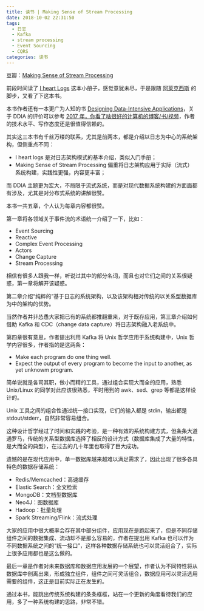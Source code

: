 ```yaml
---
title: 读书 | Making Sense of Stream Processing
date: 2018-10-02 22:31:50
tags:
  - 日志
  - Kafka
  - stream processing
  - Event Sourcing
  - CQRS
categories: 读书
---
```


豆瓣：[Making Sense of Stream Processing](https://book.douban.com/subject/30324756/)

前段时间读了 [I heart Logs](https://book.douban.com/subject/26107374/) 这本小册子，感觉意犹未尽，于是跟随 [阿莱克西斯](https://www.zhihu.com/people/ming-zi-zong-shi-hen-nan-qi/activities) 的脚步，又看了下这本书。

本书作者还有一本更广为人知的书 [Designing Data-Intensive Applications](https://book.douban.com/subject/26197294/)，关于 DDIA 的评价可以参考 [2017 年，你看了啥很好的计算机的博客/书/视频](https://www.zhihu.com/question/263874795/answer/274182358)，作者的技术水平、写作态度还是很值得信赖的。

<!-- more -->

其实这三本书有千丝万缕的联系，尤其是前两本，都是介绍以日志为中心的系统架构，但侧重点不同：

* I heart logs 是对日志架构模式的基本介绍，类似入门手册；
* Making Sense of Stream Processing 偏重将日志架构应用于实际（流式）系统构建，实践性更强，内容更丰富；
  
而 DDIA 主题更为宏大，不局限于流式系统，而是对现代数据系统构建的方面面都有涉及，尤其是对分布式系统的讲解很赞。

本书一共五章，个人认为每章内容都很赞。

第一章将各领域关于事件流的术语统一介绍了一下，比如：

* Event Sourcing
* Reactive
* Complex Event Processing
* Actors
* Change Capture
* Stream Processing

相信有很多人跟我一样，听说过其中的部分名词，而且也对它们之间的关系很疑惑，第一章将解开该疑惑。

第二章介绍“纯粹的”基于日志的系统架构，以及该架构相对传统的以关系型数据库为中的架构的优势。

当然作者并非怂恿大家把已有的系统都推翻重来，对于既存应用，第三章介绍如何借助 Kafka 和 CDC（change data capture）将日志架构融入老系统中。

第四章很有意思，作者提出利用 Kafka 将 Unix 哲学应用于系统构建中，Unix 哲学内容很多，作者指的是这两条：

* Make each program do one thing well.
* Expect the output of every program to become the input to another, as yet unknowm program.

简单说就是各司其职，做小而精的工具，通过组合实现大而全的应用，熟悉 Unix/Linux 的同学对此应该很熟悉，平时用到的 awk、sed、grep 等都是这样设计的。

Unix 工具之间的组合性通过统一接口实现，它们的输入都是 stdin，输出都是 stdout/stderr，自然非常容易组合。

这种设计哲学经过了时间和实践的考验，是一种有效的系统构建方式，但条条大道通罗马，传统的关系型数据库选择了相反的设计方式（数据库集成了大量的特性，是大而全的典型），在过去的几十年里也取得了巨大成功。

遗憾的是在现代应用中，单一数据库越来越难以满足需求了，因此出现了很多各具特色的数据存储系统：

* Redis/Memcached：高速缓存
* Elastic Search：全文检索
* MongoDB：文档型数据库
* Neo4J：图数据库
* Hadoop：批量处理
* Spark Streaming/Flink：流式处理

大家的应用中很大概率会存在其中部分组件，应用现在是跑起来了，但是不同存储组件之间的数据集成、流动却不是那么容易的，作者在提出用 Kafka 也可以作为不同数据系统之间的“统一接口”，这样各种数据存储系统也可以灵活组合了，实际上很多应用都也是这么做的。

最后一章是作者对未来数据库和数据应用发展的一个展望，作者认为不同特性将从数据库中剖离出来，形成独立组件，组件之间可灵活组合，数据应用可以灵活选用需要的组件，这正是目前实际正在发生的。

通过本书，能跳出传统系统构建的条条框框，站在一个更新的角度看待我们的应用，多了一种系统构建的思路，非常不错。
